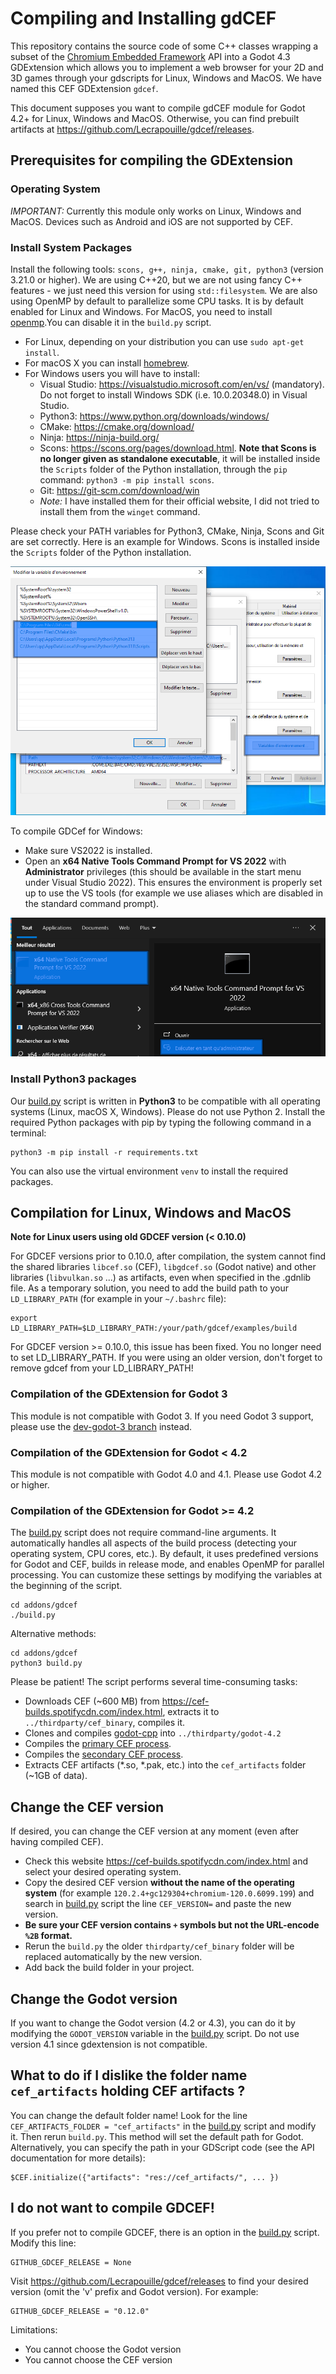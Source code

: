 # Compiling and Installing gdCEF

This repository contains the source code of some C++ classes wrapping a subset
of the [Chromium Embedded Framework](https://bitbucket.org/chromiumembedded/cef/wiki/Home)
API into a Godot 4.3 GDExtension which allows you to implement a web
browser for your 2D and 3D games through your gdscripts for Linux, Windows
and MacOS. We have named this CEF GDExtension `gdcef`.

This document supposes you want to compile gdCEF module for Godot 4.2+ for Linux, Windows and MacOS. Otherwise, you can find prebuilt artifacts at https://github.com/Lecrapouille/gdcef/releases.

## Prerequisites for compiling the GDExtension

### Operating System

*IMPORTANT:* Currently this module only works on Linux, Windows and MacOS. Devices such as Android and iOS are not supported by CEF.

### Install System Packages

Install the following tools: `scons, g++, ninja, cmake, git, python3` (version 3.21.0 or higher). We are using C++20, but we are not using fancy C++ features - we just need this version for using `std::filesystem`. We are also using OpenMP by default to parallelize some CPU tasks. It is by default enabled for Linux and Windows. For MacOS, you need to install [openmp](https://www.youtube.com/playlist?list=PLLX-Q6B8xqZ8n8bwjGdzBJ25X2utwnoEG).You can disable it in the `build.py` script.

- For Linux, depending on your distribution you can use `sudo apt-get install`.
- For macOS X you can install [homebrew](https://brew.sh/).
- For Windows users you will have to install:
  - Visual Studio: https://visualstudio.microsoft.com/en/vs/ (mandatory). Do not forget to install Windows SDK (i.e. 10.0.20348.0) in Visual Studio.
  - Python3: https://www.python.org/downloads/windows/
  - CMake: https://cmake.org/download/
  - Ninja: https://ninja-build.org/
  - Scons: https://scons.org/pages/download.html. **Note that Scons is no longer given as standalone executable**, it will be installed inside the `Scripts` folder of the Python installation, through the `pip` command: `python3 -m pip install scons`.
  - Git: https://git-scm.com/download/win
  - *Note:* I have installed them for their official website, I did not tried to install them from the `winget` command.

Please check your PATH variables for Python3, CMake, Ninja, Scons and Git are set correctly. Here is an example for Windows. Scons is installed inside the `Scripts` folder of the Python installation.

![PATH](pics/windows_path.png)

To compile GDCef for Windows:
- Make sure VS2022 is installed.
- Open an **x64 Native Tools Command Prompt for VS 2022** with **Administrator** privileges (this should be available in the start menu under Visual Studio 2022). This ensures the environment is properly set up to use the VS tools (for example we use aliases which are disabled in the standard command prompt).

![Administrator](pics/windows_administrator.png)

### Install Python3 packages

Our [build.py](../build.py) script is written in **Python3** to be compatible with all operating systems (Linux, macOS X, Windows). Please do not use Python 2. Install the required Python packages with pip by typing the following command in a terminal:

```
python3 -m pip install -r requirements.txt
```

You can also use the virtual environment `venv` to install the required packages.

## Compilation for Linux, Windows and MacOS

**Note for Linux users using old GDCEF version (< 0.10.0)**

For GDCEF versions prior to 0.10.0, after compilation, the system cannot find the shared libraries `libcef.so` (CEF), `libgdcef.so` (Godot native) and other libraries (`libvulkan.so` ...) as artifacts, even when specified in the .gdnlib file. As a temporary solution, you need to add the build path to your `LD_LIBRARY_PATH` (for example in your `~/.bashrc` file):

```
export LD_LIBRARY_PATH=$LD_LIBRARY_PATH:/your/path/gdcef/examples/build
```

For GDCEF version >= 0.10.0, this issue has been fixed. You no longer need to set LD_LIBRARY_PATH. If you were using an older version, don't forget to remove gdcef from your LD_LIBRARY_PATH!

### Compilation of the GDExtension for Godot 3

This module is not compatible with Godot 3. If you need Godot 3 support, please use the
[dev-godot-3 branch](https://github.com/Lecrapouille/gdcef/blob/master/addons/gdcef/build.py)
instead.

### Compilation of the GDExtension for Godot < 4.2

This module is not compatible with Godot 4.0 and 4.1. Please use Godot 4.2 or higher.

### Compilation of the GDExtension for Godot >= 4.2

The [build.py](../build.py) script does not require command-line arguments. It automatically handles all aspects of the build process (detecting your operating system, CPU cores, etc.). By default, it uses predefined versions for Godot and CEF, builds in release mode, and enables OpenMP for parallel processing. You can customize these settings by modifying the variables at the beginning of the script.

```
cd addons/gdcef
./build.py
```

Alternative methods:
```
cd addons/gdcef
python3 build.py
```

Please be patient! The script performs several time-consuming tasks:
- Downloads CEF (~600 MB) from https://cef-builds.spotifycdn.com/index.html, extracts it to `../thirdparty/cef_binary`, compiles it.
- Clones and compiles [godot-cpp](https://github.com/godotengine/godot-cpp) into `../thirdparty/godot-4.2`
- Compiles the [primary CEF process](../gdcef/).
- Compiles the [secondary CEF process](../subprocess/).
- Extracts CEF artifacts (*.so, *.pak, etc.) into the `cef_artifacts` folder (~1GB of data).

## Change the CEF version

If desired, you can change the CEF version at any moment (even after having
compiled CEF).

- Check this website https://cef-builds.spotifycdn.com/index.html and select
  your desired operating system.
- Copy the desired CEF version **without the name of the operating system** (for
  example `120.2.4+gc129304+chromium-120.0.6099.199`) and search in
  [build.py](../build.py) script the line `CEF_VERSION=` and paste the
  new version.
- **Be sure your CEF version contains `+` symbols but not the URL-encode `%2B` format.**
- Rerun the `build.py` the older `thirdparty/cef_binary` folder will be replaced
  automatically by the new version.
- Add back the build folder in your project.

## Change the Godot version

If you want to change the Godot version (4.2 or 4.3), you can do it by modifying the `GODOT_VERSION` variable in the [build.py](../build.py) script. Do not use version 4.1 since gdextension is not compatible.

## What to do if I dislike the folder name `cef_artifacts` holding CEF artifacts ?

You can change the default folder name! Look for the line `CEF_ARTIFACTS_FOLDER = "cef_artifacts"` in the [build.py](../build.py) script and modify it. Then rerun `build.py`. This method will set the default path for Godot. Alternatively, you can specify the path in your GDScript code (see the API documentation for more details):

```
$CEF.initialize({"artifacts": "res://cef_artifacts/", ... })
```

## I do not want to compile GDCEF!

If you prefer not to compile GDCEF, there is an option in the [build.py](../build.py) script. Modify this line:

```
GITHUB_GDCEF_RELEASE = None
```

Visit https://github.com/Lecrapouille/gdcef/releases to find your desired version (omit the 'v' prefix and Godot version). For example:

```
GITHUB_GDCEF_RELEASE = "0.12.0"
```

Limitations:
- You cannot choose the Godot version
- You cannot choose the CEF version